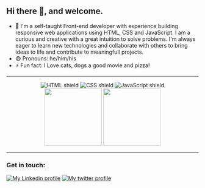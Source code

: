 ## Hi there 👋, and welcome.

- 🌱 I'm a self-taught Front-end developer with experience building responsive web applications using HTML, CSS and JavaScript. I am a curious and creative with a great intuition to     solve problems. I'm always eager to learn new technologies and collaborate with others to bring ideas to life and contribute to meaningfull projects.
- 😄 Pronouns: he/him/his
- ⚡ Fun fact: I Love cats, dogs a good movie and pizza!

---
<div align="center">
  <img src="https://img.shields.io/badge/HTML5-E34F26?style=for-the-badge&logo=html5&logoColor=white" alt="HTML shield">
  <img src="https://img.shields.io/badge/CSS3-1572B6?style=for-the-badge&logo=css3&logoColor=white" alt="CSS shield">
  <img src="https://img.shields.io/badge/JavaScript-F7DF1E?style=for-the-badge&logo=javascript&logoColor=black" alt="JavaScript shield">
</div>
<div align='center'>
  <img height="150rem" src="https://github-readme-stats-git-masterrstaa-rickstaa.vercel.app/api?username=ffernandocosta&&show_icons=true&theme=outrun&include_all_commits=true&count_private=true"/>
  <img height="150rem" src="https://github-readme-stats-git-masterrstaa-rickstaa.vercel.app/api/top-langs/?username=ffernandocosta&layout=compact&langs_count=16&theme=outrun"/>
</div>

---

### Get in touch:
<div>
  <a href="https://www.linkedin.com/in/ffernando-costa/?locale=en_US" target="_blank"><img src="https://img.shields.io/badge/-LinkedIn-%230077B5?style=for-the-badge&logo=linkedin&logoColor=white" alt="My Linkedin profile"></a>
  <a href="https://twitter.com/ffernandodev" target="_blank"><img src="https://img.shields.io/badge/Twitter-1DA1F2?style=for-the-badge&logo=twitter&logoColor=white" alt="My twitter profile"</a>
</div>
  
